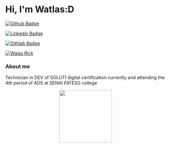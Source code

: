 # Hi, I'm Watlas:D

[![Github Badge](https://img.shields.io/badge/-Github-000?style=flat-square&logo=Github&logoColor=white&link=https://github.com/Watlas)](https://github.com/Watlas)

[![Linkedin Badge](https://img.shields.io/badge/-LinkedIn-blue?style=flat-square&logo=Linkedin&logoColor=white&link=https://www.linkedin.com/in/watlas-rick-371392181/)](https://www.linkedin.com/in/watlas-rick-371392181/)

[![Githlab Badge](https://img.shields.io/badge/-Github-000?style=flat-square&logo=Gitlab&logoColor=white&link=https://github.com/Watlas)](https://github.com/Watlas)


<a href="mailto:watlas.trindade@soluti.com.br?subject=Questions" title="Email-Watlas">
    <img alt="Walas Rick" src="https://img.shields.io/badge/Watlas Rick-Gmail-red">
</a>

### About me
Technician in DEV of SOLUTI digital certification currently and attending the 4th period of ADS at SENAI FATESG college


<p align="center">
  <a href="https://github.com/Watlas/github-readme-stats">
    <img
      align="center"
      height="165"
      src="https://github-readme-stats.vercel.app/api?username=Watlas&count_private=true&show_icons=true&custom_title=Github%20Status&hide=issues&theme=radical"
    />
  </a>
</p>



